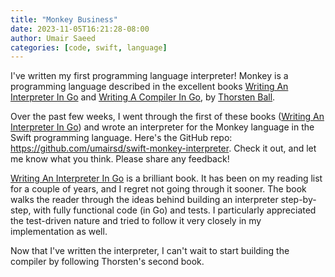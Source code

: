 ```yaml
---
title: "Monkey Business"
date: 2023-11-05T16:21:28-08:00
author: Umair Saeed
categories: [code, swift, language]
---
```


I've written my first programming language interpreter! Monkey is a programming language described in the excellent books [Writing An Interpreter In Go](https://interpreterbook.com/) and [Writing A Compiler In Go](https://compilerbook.com/), by [Thorsten Ball](https://twitter.com/thorstenball).

<!--more-->

Over the past few weeks, I went through the first of these books ([Writing An Interpreter In Go](https://interpreterbook.com/)) and wrote an interpreter for the Monkey language in the Swift programming language. Here's the GitHub repo: https://github.com/umairsd/swift-monkey-interpreter. Check it out, and let me know what you think. Please share any feedback!

[Writing An Interpreter In Go](https://interpreterbook.com/) is a brilliant book. It has been on my reading list for a couple of years, and I regret not going through it sooner. The book walks the reader through the ideas behind building an interpreter step-by-step, with fully functional code (in Go) and tests. I particularly appreciated the test-driven nature and tried to follow it very closely in my implementation as well.

Now that I've written the interpreter, I can't wait to start building the compiler by following Thorsten's second book.

